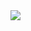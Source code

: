 <html>
<head>
<title>deepika</title>
</head>
<body>
<img src="Screenshot_20200620_165758 (3).png">
</body>
</html>
